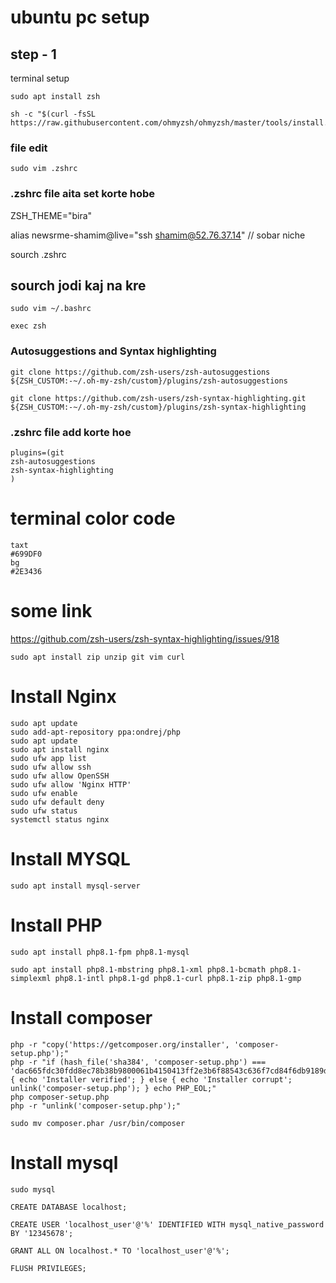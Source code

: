 # ubuntu pc setup 

## step - 1
terminal setup

```
sudo apt install zsh
```
```
sh -c "$(curl -fsSL https://raw.githubusercontent.com/ohmyzsh/ohmyzsh/master/tools/install.sh)"
```
### file edit
```
sudo vim .zshrc
```
### .zshrc file aita set korte hobe
ZSH_THEME="bira"

alias newsrme-shamim@live="ssh shamim@52.76.37.14" // sobar niche

sourch .zshrc

sourch jodi kaj na kre
-----------------------
```
sudo vim ~/.bashrc
```
```
exec zsh
```
### Autosuggestions and Syntax highlighting
```
git clone https://github.com/zsh-users/zsh-autosuggestions ${ZSH_CUSTOM:-~/.oh-my-zsh/custom}/plugins/zsh-autosuggestions
```
```
git clone https://github.com/zsh-users/zsh-syntax-highlighting.git ${ZSH_CUSTOM:-~/.oh-my-zsh/custom}/plugins/zsh-syntax-highlighting
```
### .zshrc file add korte hoe
```
plugins=(git
zsh-autosuggestions
zsh-syntax-highlighting
)
```
# terminal color code 
```
taxt
#699DF0
bg
#2E3436
```
# some link
https://github.com/zsh-users/zsh-syntax-highlighting/issues/918
```
sudo apt install zip unzip git vim curl
```
# Install Nginx

```
sudo apt update
sudo add-apt-repository ppa:ondrej/php
sudo apt update
sudo apt install nginx
sudo ufw app list
sudo ufw allow ssh
sudo ufw allow OpenSSH
sudo ufw allow 'Nginx HTTP'
sudo ufw enable
sudo ufw default deny
sudo ufw status
systemctl status nginx
```

# Install MYSQL

```
sudo apt install mysql-server
```

# Install PHP
```
sudo apt install php8.1-fpm php8.1-mysql
```
```
sudo apt install php8.1-mbstring php8.1-xml php8.1-bcmath php8.1-simplexml php8.1-intl php8.1-gd php8.1-curl php8.1-zip php8.1-gmp
```

# Install composer

```
php -r "copy('https://getcomposer.org/installer', 'composer-setup.php');"
php -r "if (hash_file('sha384', 'composer-setup.php') === 'dac665fdc30fdd8ec78b38b9800061b4150413ff2e3b6f88543c636f7cd84f6db9189d43a81e5503cda447da73c7e5b6') { echo 'Installer verified'; } else { echo 'Installer corrupt'; unlink('composer-setup.php'); } echo PHP_EOL;"
php composer-setup.php
php -r "unlink('composer-setup.php');"
```
```
sudo mv composer.phar /usr/bin/composer
```

# Install mysql

```
sudo mysql

CREATE DATABASE localhost;

CREATE USER 'localhost_user'@'%' IDENTIFIED WITH mysql_native_password BY '12345678';

GRANT ALL ON localhost.* TO 'localhost_user'@'%';

FLUSH PRIVILEGES;
```



















